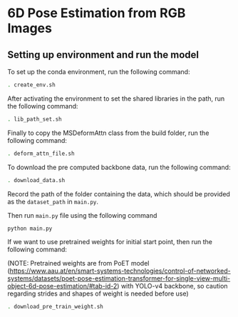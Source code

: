 # 6D Pose Estimation from RGB Images

## Setting up environment and run the model

To set up the conda environment, run the following command:

```bash
. create_env.sh
```
After activating the environment to set the shared libraries in the path, run the following command:

```bash
. lib_path_set.sh
```
Finally to copy the MSDeformAttn class from the build folder, run the following command:

```bash
. deform_attn_file.sh
```
To download the pre computed backbone data, run the following command:

```bash
. download_data.sh
```
Record the path of the folder containing the data, which should be provided as the ```dataset_path``` in ```main.py```.

Then run ```main.py``` file using the following command

```bash
python main.py
```
If we want to use pretrained weights for initial start point, then run the following command:

(NOTE: Pretrained weights are from PoET model (https://www.aau.at/en/smart-systems-technologies/control-of-networked-systems/datasets/poet-pose-estimation-transformer-for-single-view-multi-object-6d-pose-estimation/#tab-id-2) with YOLO-v4 backbone, so caution regarding strides and shapes of weight is needed before use)

```bash
. download_pre_train_weight.sh
```
